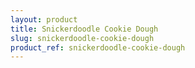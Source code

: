 ```yaml
---
layout: product
title: Snickerdoodle Cookie Dough
slug: snickerdoodle-cookie-dough
product_ref: snickerdoodle-cookie-dough
---
```

